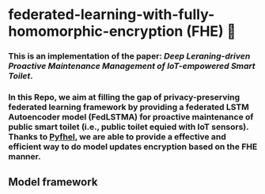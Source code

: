 # federated-learning-with-fully-homomorphic-encryption (FHE) 🥇
### This is an implementation of the paper: ***Deep Leraning-driven Proactive Maintenance Management of IoT-empowered Smart Toilet***. 
### In this Repo, we aim at filling the gap of privacy-preserving federated learning framework by providing a federated LSTM Autoencoder model (FedLSTMA) for proactive maintenance of public smart toilet (i.e., public toilet equied with IoT sensors). Thanks to [Pyfhel](https://github.com/ibarrond/Pyfhel), we are able to provide a effective and efficient way to do model updates encryption based on the FHE manner.

## Model framework
